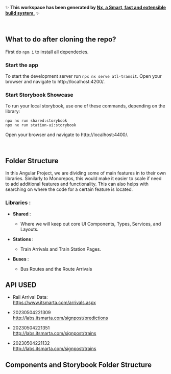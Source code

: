 ✨ **This workspace has been generated by [Nx, a Smart, fast and extensible build system.](https://nx.dev)** ✨

<br/>

## What to do after cloning the repo?

First do `npm i` to install all dependecies.

### Start the app

To start the development server run `npx nx serve atl-transit`. Open your browser and navigate to http://localhost:4200/.

### Start Storybook Showcase

To run your local storybook, use one of these commands, depending on the library:

`npx nx run shared:storybook`  
`npx nx run station-ui:storybook`

Open your browser and navigate to http://localhost:4400/.

<br/>

## Folder Structure

In this Angular Project, we are dividing some of main features in to their own libraries.
Similarly to Monorepos, this would make it easier to scale if need to add additional features and functionality. This can also helps with searching on where the code for a certain feature is located.

### Libraries :

-  <strong> Shared </strong> :
   -  Where we will keep out core UI Components, Types, Services, and Layouts.
-  <strong> Stations </strong> :

   -  Train Arrivals and Train Station Pages.

-  <strong> Buses </strong> :
   -  Bus Routes and the Route Arrivals

## API USED

-  Rail Arrival Data:  
   https://www.itsmarta.com/arrivals.aspx

-  20230504221309  
   http://labs.itsmarta.com/signpost/predictions

-  20230504221351  
   http://labs.itsmarta.com/signpost/trains

-  20230504221132  
   http://labs.itsmarta.com/signpost/trains

## Components and Storybook Folder Structure
